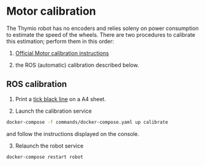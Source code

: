 # Motor calibration

The Thymio robot has no encoders and relies soleny on power consumption to estimate the speed of the wheels.
There are two procedures to calibrate this estimation; perform them in this order:

1) [Official Motor calibration instructions](https://www.thymio.org/en:thymiomotorcalibration)

2) the ROS (automatic) calibration described below.

## ROS calibration

1. Print a [tick black line](https://raw.githubusercontent.com/jeguzzi/mighty-thymio/master/calibration/cal.pdf) on a A4 sheet.

2. Launch the calibration service
```bash
docker-compose -f commands/docker-compose.yaml up calibrate
```
and follow the instructions displayed on the console.

3. Relaunch the robot service
```bash
docker-compose restart robot
```

